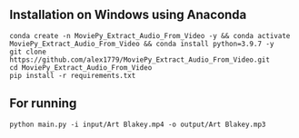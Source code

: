 ## Installation on Windows using Anaconda
```
conda create -n MoviePy_Extract_Audio_From_Video -y && conda activate MoviePy_Extract_Audio_From_Video && conda install python=3.9.7 -y
git clone https://github.com/alex1779/MoviePy_Extract_Audio_From_Video.git
cd MoviePy_Extract_Audio_From_Video
pip install -r requirements.txt
```

## For running
```
python main.py -i input/Art Blakey.mp4 -o output/Art Blakey.mp3
```

